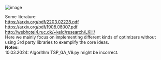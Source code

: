![image](https://github.com/Freya-Ebba-Christ/TSP_Algorithms/assets/57752514/c91f68cc-884d-4102-85a8-67851ff5dbee)


Some literature:
<br>
https://arxiv.org/pdf/2203.02228.pdf
<br>
https://arxiv.org/pdf/1908.08007.pdf
<br>
http://webhotel4.ruc.dk/~keld/research/LKH/
<br>
Here we mainly focus on implementing different kinds of optimizers without using 3rd party libraries to exemplify the core ideas.
<br>
<b>Notes:</b>
<br>
10.03.2024: Algorithm TSP_GA_V9.py might be incorrect. 

